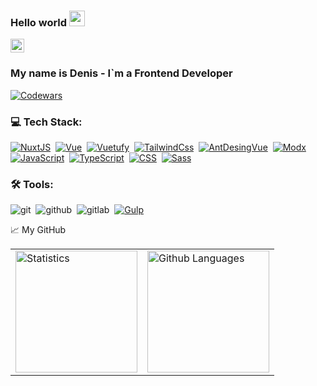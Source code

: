 ### Hello world <img src="https://media.giphy.com/media/hvRJCLFzcasrR4ia7z/giphy.gif" width="25" >

<a href="https://t.me/DenisAgeychev">
  <img alt="Ageychev Denis | Telegram" width="22px" src="https://upload.wikimedia.org/wikipedia/commons/thumb/5/5c/Telegram_Messenger.png/768px-Telegram_Messenger.png" />
</a>

<br />

### My name is Denis - I`m a Frontend Developer 

[![Codewars](https://www.codewars.com/users/AgeychevDenis/badges/large)](<https://www.codewars.com/users/AgeychevDenis>)

### 💻 Tech Stack:

[![NuxtJS](https://shields.io/badge/-Nuxt.js-001e26?logo=nuxt.js&style=for-the-badge)](https://nuxtjs.org/)&nbsp;
[![Vue](https://shields.io/badge/-Vue3-213634?logo=vue.js&style=for-the-badge)](https://v3.ru.vuejs.org/)&nbsp;
[![Vuetufy](https://shields.io/badge/-vuetify-282c34?logo=vuetify&style=for-the-badge)](https://vuetifyjs.com/en/)&nbsp;
[![TailwindCss](https://shields.io/badge/-tailwind-1d2536?logo=tailwindcss&style=for-the-badge)](https://tailwindcss.com/)&nbsp;
[![AntDesingVue](https://shields.io/badge/-ant_desing_vue-0f73f3?logo=ant-design&style=for-the-badge)](https://vuetifyjs.com/en/)&nbsp;
[![Modx](https://shields.io/badge/-Modx-1d5264?logo=modx&style=for-the-badge)](https://modx.ru/)&nbsp;
[![JavaScript](https://img.shields.io/badge/-JavaScript-FFC618?style=for-the-badge&logo=javascript&logoColor=000)](https://learn.javascript.ru/)&nbsp;
[![TypeScript](https://img.shields.io/badge/-TypeScript-3178c6?style=for-the-badge&logo=typescript&logoColor=fff)](https://www.typescriptlang.org/)&nbsp;
[![CSS](https://shields.io/badge/-CSS3-1572B6?logo=css3&style=for-the-badge&logoColor=fff)](https://html5book.ru/osnovy-css/)&nbsp;
[![Sass](https://img.shields.io/badge/-Sass-FFE5EB?style=for-the-badge&logo=sass)](https://sass-scss.ru/)&nbsp;


### 🛠 Tools:

<img alt="git" src="https://img.shields.io/badge/git-F05033.svg?&style=for-the-badge&logo=git&logoColor=fff" />&nbsp;
<img alt="github" src="https://img.shields.io/badge/github-000.svg?&style=for-the-badge&logo=github&logoColor=fff" />&nbsp;
<img alt="gitlab" src="https://img.shields.io/badge/gitlab-380D75.svg?&style=for-the-badge&logo=gitlab&logoColor=fff" />&nbsp;
[![Gulp](https://img.shields.io/badge/-Gulp-da4548?style=for-the-badge&logo=gulp&logoColor=fff)](https://gulpjs.com/)&nbsp;


📈 My GitHub 

<table>
  <tr>
    <td>
    <img height="195px" alt="Statistics" src="https://github-readme-stats.vercel.app/api?username=ageychevdenis&show_icons=true&theme=algolia&hide=contribs,issues" />
    </td>
    <td>
<img height="195px" alt="Github Languages" src="https://github-readme-stats-eight-theta.vercel.app/api/top-langs/?username=AgeychevDenis&theme=algolia&layout=compact" />
    </td>
  </tr>
</table>






